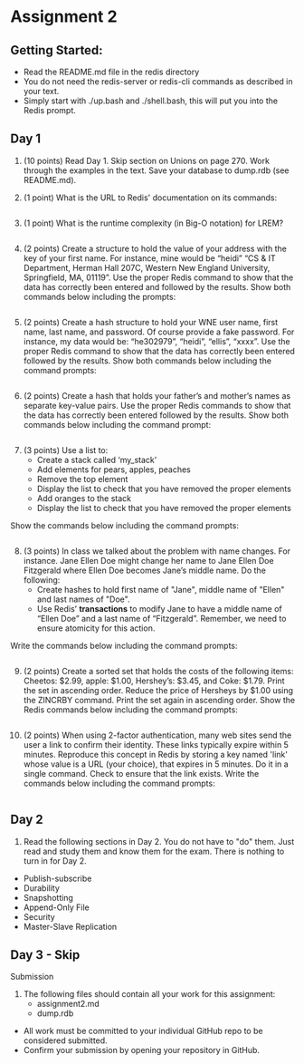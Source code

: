 # Assignment 2


## Getting Started:
  * Read the README.md file in the redis directory
  * You do not need the redis-server or redis-cli commands as described in your text.
  * Simply start with ./up.bash and ./shell.bash, this will put you into the Redis prompt.

## Day 1
1. (10 points) Read Day 1. Skip section on Unions on page 270. Work through the examples in the text. Save your database to dump.rdb (see README.md).

2. (1 point) What is the URL to Redis' documentation on its commands:
```

```

3. (1 point) What is the runtime complexity (in Big-O notation) for LREM?
```

```

4. (2 points) Create a structure to hold the value of your address with the key of your first name. For instance, mine would be “heidi”  “CS & IT Department, Herman Hall 207C, Western New England University, Springfield, MA, 01119”. Use the proper Redis command to show that the data has correctly been entered and followed by the results. Show both commands below including the prompts:
```

```

5. (2 points) Create a hash structure to hold your WNE user name, first name, last name, and password. Of course provide a fake password. For instance, my data would be: “he302979”, “heidi”, “ellis”, “xxxx”.  Use the proper Redis command to show that the data has correctly been entered followed by the results. Show both commands below including the command prompts:

```

```

6. (2 points) Create a hash that holds your father’s and mother’s names as separate key-value pairs. Use the proper Redis commands to show that the data has correctly been entered followed by the results. Show both commands below including the command prompt:
```

```

7. (3 points) Use a list to:
    * Create a stack called ‘my_stack’
    * Add elements for pears, apples, peaches
    * Remove the top element
    * Display the list to check that you have removed the proper elements
    * Add oranges to the stack
    * Display the list to check that you have removed the proper elements

Show the commands below including the command prompts:
```

```

8.  (3 points)  In class we talked about the problem with name changes. For instance. Jane Ellen Doe might change her name to Jane Ellen Doe Fitzgerald where Ellen Doe becomes Jane’s middle name. Do the following:
    * Create hashes to hold first name of "Jane", middle name of "Ellen" and last names of "Doe".
    * Use Redis’ **transactions** to modify Jane to have a middle name of “Ellen Doe” and a last name of “Fitzgerald”. Remember, we need to ensure atomicity for this action.

Write the commands below including the command prompts:

```

```

9. (2 points) Create a sorted set that holds the costs of the following items:  Cheetos: $2.99, apple: $1.00, Hershey’s: $3.45, and Coke: $1.79.  Print the set in ascending order.  Reduce the price of Hersheys by $1.00 using the ZINCRBY command. Print the set again in ascending order. Show the Redis commands below including the command prompts:
```

```

10. (2 points) When using 2-factor authentication, many web sites send the user a link to confirm their identity. These links typically expire within 5 minutes. Reproduce this concept in Redis by storing a key named 'link' whose value is a URL (your choice), that expires in 5 minutes. Do it in a single command. Check to ensure that the link exists. Write the commands below including the command prompts:
```

```

## Day 2

1. Read the following sections in Day 2. You do not have to "do" them. Just read and study them and know them for the exam. There is nothing to turn in for Day 2.

* Publish-subscribe
* Durability
* Snapshotting
* Append-Only File
* Security
* Master-Slave Replication

## Day 3 - Skip

Submission
1. The following files should contain all your work for this assignment:
    * assignment2.md
    * dump.rdb

 * All work must be committed to your individual GitHub repo to be considered submitted.
 * Confirm your submission by opening your repository in GitHub.
